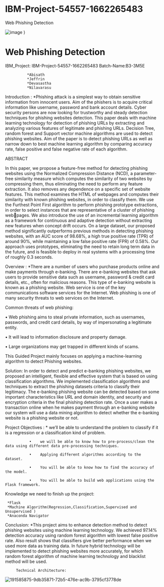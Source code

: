 # IBM-Project-54557-1662265483
Web Phishing Detection

![image](https://user-images.githubusercontent.com/85397546/199650294-04e16b50-6998-4687-b514-653aa5a7c1ab.png)
)

  # Web Phishing Detection
 
 
 IBM_Project: IBM-Project-54557-1662265483
 Batch-Name:B3-3M5E

  

         
              *Abisath
              *Jeffrin
              *Devasastha
              *Nilavarasu
             
Introduction :
               *Phishing  attack  is  a  simplest  way  to  obtain  sensitive information  from innocent  users. Aim  of the  phishers  is to acquire critical information like username, password and bank account details.  Cyber security  persons are now looking for trustworthy  and  steady  detection  techniques  for  phishing websites  detection. This  paper  deals with  machine learning technology for detection of phishing URLs by extracting and analyzing various features of legitimate and phishing URLs. Decision  Tree,  random  forest  and  Support  vector  machine algorithms are used to detect phishing  websites. Aim of the paper is to detect phishing URLs as  well as narrow down to best machine learning algorithm by comparing accuracy rate, false positive and false negative rate of each algorithm.
               
               
  ABSTRACT

   In this paper, we propose a feature-free method for detecting phishing websites using the Normalized Compression Distance (NCD), a parameter-free similarity measure which computes the similarity of two websites by compressing them, thus eliminating the need to perform any feature extraction. It also removes any dependence on a specific set of website features. This method examines the HTML of webpages and computes their similarity with known phishing websites, in order to classify them. We use the Furthest Point First algorithm to perform phishing prototype extractions, in order to select instances that are representative of a cluster of phishing webpages. We also introduce the use of an incremental learning algorithm as a framework for continuous and adaptive detection without extracting new features when concept drift occurs. On a large dataset, our proposed method significantly outperforms previous methods in detecting phishing websites, with an AUC score of 98.68%, a high true positive rate (TPR) of around 90%, while maintaining a low false positive rate (FPR) of 0.58%. Our approach uses prototypes, eliminating the need to retain long term data in the future, and is feasible to deploy in real systems with a processing time of roughly 0.3 seconds.

Overview :
            *There are a number of users who purchase products online and make payments through e-banking. There are e-banking websites that ask users to provide sensitive data such as username, password & credit card details, etc., often for malicious reasons. This type of e-banking website is known as a phishing website. Web service is one of the key communications software services for the Internet. Web phishing is one of many security threats to web services on the Internet. 
          
          
          
Common threats of web phishing:

•	Web phishing aims to steal private information, such as usernames, passwords, and credit card details, by way of impersonating a legitimate entity.

•	It will lead to information disclosure and property damage.

•	Large organizations may get trapped in different kinds of scams.

This Guided Project mainly focuses on applying a machine-learning algorithm to detect Phishing websites.

Solution:
In order to detect and predict e-banking phishing websites, we proposed an intelligent, flexible and effective system that is based on using classification algorithms.  We implemented classification algorithms and techniques to extract the phishing datasets criteria to classify their legitimacy. The e-banking phishing website can be detected based on some important characteristics like URL and domain identity, and security and encryption criteria in the final phishing detection rate. Once a user makes a transaction online when he makes payment through an e-banking website our system will use a data mining algorithm to detect whether the e-banking website is a phishing website or not.



Project Objectives :
               * we’ll be able to understand the problem to classify if it is a regression or a classification kind of problem.
              
               •	we will be able to know how to pre-process/clean the data using different data pre-processing techniques.
               
               •	Applying different algorithms according to the dataset.
               
               •	You will be able to know how to find the accuracy of the model.
               
               •	You will be able to build web applications using the Flask framework.


Knowledge we need to finish up the project:

     *Flask
     *Machine Algorithm(Regression,Classification,Supervised and Unsupervised )
     *Anaconda Navigator


Conclusion:
               *This  project aims  to  enhance  detection  method  to  detect phishing  websites  using  machine  learning  technology.  We achieved  97.14%  detection  accuracy  using  random  forest algorithm  with  lowest false positive rate.  Also result shows that  classifiers give better  performance when we used more data as training data. In  future  hybrid  technology  will  be  implemented  to  detect phishing websites more accurately,  for  which random  forest algorithm  of  machine  learning  technology  and  blacklist method will be used.
         
         
         
         Technical Architecture:

![191585875-9db35871-72b5-476e-ac9b-3795cf3778de](https://user-images.githubusercontent.com/85397546/199651037-95eb9a2a-ce7d-4ebc-b486-03519627d2c2.png)
